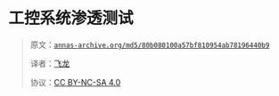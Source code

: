# 工控系统渗透测试

> 原文：[`annas-archive.org/md5/80b080100a57bf810954ab78196440b9`](https://annas-archive.org/md5/80b080100a57bf810954ab78196440b9)
> 
> 译者：[飞龙](https://github.com/wizardforcel)
> 
> 协议：[CC BY-NC-SA 4.0](http://creativecommons.org/licenses/by-nc-sa/4.0/)
